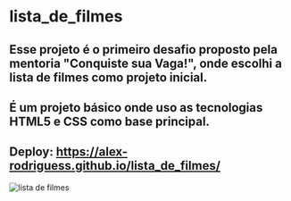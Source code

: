 # lista_de_filmes
## Esse projeto é o primeiro desafio proposto pela mentoria "Conquiste sua Vaga!", onde escolhi a lista de filmes como projeto inicial.
## É um projeto básico onde uso as tecnologias HTML5 e CSS como base principal.
## Deploy: https://alex-rodriguess.github.io/lista_de_filmes/
![lista de filmes](https://user-images.githubusercontent.com/94028723/221331081-dde87665-d5e2-42ed-bb10-b67c760815f1.png)
